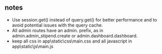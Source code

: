 
## notes
- Use session.get() instead of query.get() for better performance and to avoid potential issues with the query cache.
- All admin routes have an admin. prefix, as in admin.admin_stipend.create or admin.dashboard.dashboard.
- keep all css in app\static\css\main.css and all javascript in app\static\js\main.js